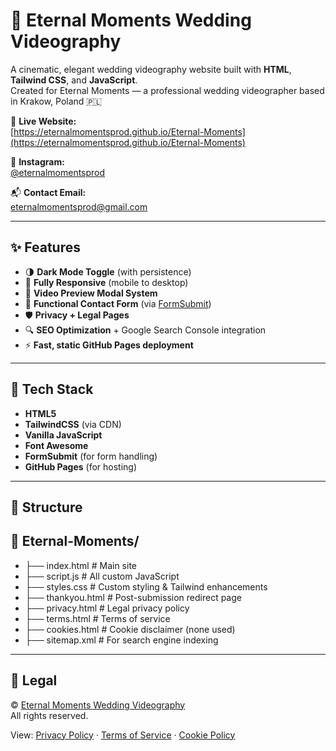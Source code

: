 # 💍 Eternal Moments Wedding Videography

A cinematic, elegant wedding videography website built with **HTML**, **Tailwind CSS**, and **JavaScript**.  
Created for Eternal Moments — a professional wedding videographer based in Krakow, Poland 🇵🇱

🎯 **Live Website:**  
[https://eternalmomentsprod.github.io/Eternal-Moments](https://eternalmomentsprod.github.io/Eternal-Moments)

📸 **Instagram:**  
[@eternalmomentsprod](https://instagram.com/eternalmomentsprod)

📬 **Contact Email:**  
eternalmomentsprod@gmail.com

---

## ✨ Features

- 🌗 **Dark Mode Toggle** (with persistence)
- 📱 **Fully Responsive** (mobile to desktop)
- 🎥 **Video Preview Modal System**
- 📩 **Functional Contact Form** (via [FormSubmit](https://formsubmit.co))
- 🛡️ **Privacy + Legal Pages**
- 🔍 **SEO Optimization** + Google Search Console integration
- ⚡ **Fast, static GitHub Pages deployment**

---

## 🧱 Tech Stack

- **HTML5**
- **TailwindCSS** (via CDN)
- **Vanilla JavaScript**
- **Font Awesome**
- **FormSubmit** (for form handling)
- **GitHub Pages** (for hosting)

---

## 📂 Structure

## 📁 Eternal-Moments/
- ├── index.html # Main site
- ├── script.js # All custom JavaScript
- ├── styles.css # Custom styling & Tailwind enhancements
- ├── thankyou.html # Post-submission redirect page
- ├── privacy.html # Legal privacy policy
- ├── terms.html # Terms of service
- ├── cookies.html # Cookie disclaimer (none used)
- ├── sitemap.xml # For search engine indexing

---

## 🔐 Legal

© [Eternal Moments Wedding Videography](https://eternalmomentsprod.github.io/Eternal-Moments/)  
All rights reserved.

View: [Privacy Policy](privacy.html) · [Terms of Service](terms.html) · [Cookie Policy](cookies.html)
